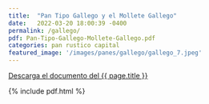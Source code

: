 ```yaml
---
title:  "Pan Tipo Gallego y el Mollete Gallego"
date:   2022-03-20 18:00:39 -0400
permalink: /gallego/
pdf: Pan-Tipo-Gallego-Mollete-Gallego.pdf
categories: pan rustico capital
featured_image: '/images/panes/gallego/gallego_7.jpeg'
---
```


<a href="https://mapadepanesvenezolanos.github.io/assets/pdf/{{ page.pdf }}">Descarga el documento del {{ page.title }}</a>

{% include pdf.html %}